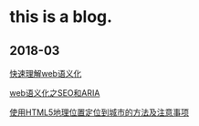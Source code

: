# this is a blog.

## 2018-03

[快速理解web语义化](https://github.com/heweixiao/blog/issues/1)

[web语义化之SEO和ARIA](https://github.com/heweixiao/blog/issues/2)

[使用HTML5地理位置定位到城市的方法及注意事项](https://github.com/heweixiao/blog/issues/3)


